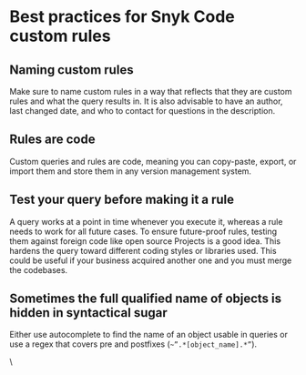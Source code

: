 # Best practices for Snyk Code custom rules

## **Naming custom rules**

Make sure to name custom rules in a way that reflects that they are custom rules and what the query results in. It is also advisable to have an author, last changed date, and who to contact for questions in the description.

## **Rules are code**

Custom queries and rules are code, meaning you can copy-paste, export, or import them and store them in any version management system.

## **Test your query before making it a rule**

A query works at a point in time whenever you execute it, whereas a rule needs to work for all future cases. To ensure future-proof rules, testing them against foreign code like open source Projects is a good idea. This hardens the query toward different coding styles or libraries used. This could be useful if your business acquired another one and you must merge the codebases.

## **Sometimes the full qualified name of objects is hidden in syntactical sugar**

Either use autocomplete to find the name of an object usable in queries or use a regex that covers pre and postfixes (`~”.*[object_name].*”`).

\\
